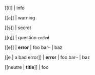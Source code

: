 [[i]]
| info

[[a]]
| warning

[[s]]
| secret

[[q]]
| question `coded`

[[e]]
| **error**
| foo bar··
| baz

[[e | a bad error]]
| **error**
| foo bar··
| baz

[[neutre | **title**]]
| foo
